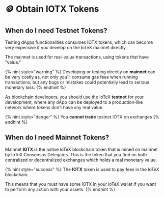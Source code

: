 # 🪙 Obtain IOTX Tokens

## When do I need Testnet Tokens?

Testing dApps functionalities consumes IOTX tokens, which can become very expensive if you develop on the IoTeX mainnet directly.&#x20;

The mainnet is used for real-value transactions, using tokens that have “value."&#x20;

{% hint style="warning" %}
Developing or testing directly on **mainnet** can be very costly as, not only you'll consume gas fees when running transactions, but any bugs or mistakes could potentially lead to serious monetary loss.
{% endhint %}

As blockchain developers, you should use the IoTeX **testnet** for your development, where any dApp can be deployed to a production-like network where tokens don't have any real value.&#x20;

{% hint style="danger" %}
You **cannot trade** testnet IOTX on exchanges
{% endhint %}

## When do I need Mainnet Tokens?

Mainnet **IOTX** is the native IoTeX blockchain token that is mined on mainnet by IoTeX Consensus Delegates. This is the token that you find on both centralized or decentralized exchanges which holds a real monetary value.&#x20;

{% hint style="success" %}
The **IOTX** token is used to pay fees in the IoTeX blockchain.&#x20;

This means that you must have some IOTX in your IoTeX wallet if you want to perform any action with your assets.&#x20;
{% endhint %}
